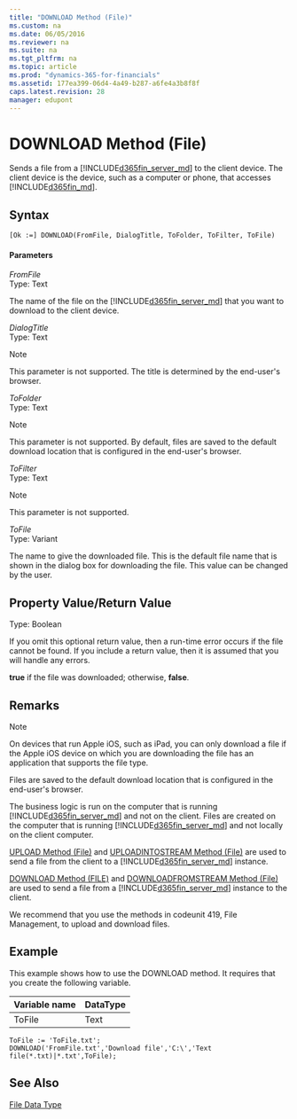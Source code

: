 ```yaml
---
title: "DOWNLOAD Method (File)"
ms.custom: na
ms.date: 06/05/2016
ms.reviewer: na
ms.suite: na
ms.tgt_pltfrm: na
ms.topic: article
ms.prod: "dynamics-365-for-financials"
ms.assetid: 177ea399-06d4-4a49-b287-a6fe4a3b8f8f
caps.latest.revision: 28
manager: edupont
---
```

# DOWNLOAD Method (File)
Sends a file from a [!INCLUDE[d365fin_server_md](../includes/d365fin_server_md.md)] to the client device.  The client device <!-- Windows client is the computer that is running the [!INCLUDE[nav_windows](../includes/nav_windows_md.md)] or -->is the device, such as a computer or phone, that accesses [!INCLUDE[d365fin_md](../includes/d365fin_md.md)].  

## Syntax  

```  
[Ok :=] DOWNLOAD(FromFile, DialogTitle, ToFolder, ToFilter, ToFile)  
```  

#### Parameters  
 *FromFile*  
 Type: Text  

 The name of the file on the [!INCLUDE[d365fin_server_md](../includes/d365fin_server_md.md)] that you want to download to the client device.  

 *DialogTitle*  
 Type: Text  
<!-- Windows client
 The title that you want to display in the dialog box for downloading the file.  
-->

> [!NOTE]  
>  This parameter is not supported<!-- Windows client by the [!INCLUDE[d365fin_web_md](../includes/d365fin_web_md.md)]-->. The title is determined by the end-user's browser.  

 *ToFolder*  
 Type: Text  
<!-- Windows client
 The default folder in which to save the file to be downloaded. The folder name is displayed in the dialog box for downloading the file. The folder can be changed by the user.  
-->

> [!NOTE]  
>  This parameter is not supported<!-- Windows client by the [!INCLUDE[d365fin_web_md](../includes/d365fin_web_md.md)]-->. By default, files are saved to the default download location that is configured in the end-user's browser.  

 *ToFilter*  
 Type: Text  
<!-- Windows client
 The type of file that can be downloaded to the client computer. The type is displayed in the dialog box for downloading the file.  
-->

> [!NOTE]  
>  This parameter is not supported<!-- Windows client by the [!INCLUDE[d365fin_web_md](../includes/d365fin_web_md.md)]-->.  

 *ToFile*  
 Type: Variant  

 The name to give the downloaded file. This is the default file name that is shown in the dialog box for downloading the file. This value can be changed by the user.  

## Property Value/Return Value  
 Type: Boolean  

 If you omit this optional return value, then a run-time error occurs if the file cannot be found. If you include a return value, then it is assumed that you will handle any errors.  

 **true** if the file was downloaded; otherwise, **false**.  

## Remarks  

> [!NOTE]  
>  <!-- This method is not fully supported by the [!INCLUDE[d365fin_web_md](../includes/d365fin_web_md.md)] on devices that run Apple iOS, such as iPad.--> On devices that run Apple iOS, such as iPad, you can only download a file if the Apple iOS device on which you are downloading the file has an application that supports the file type.  

Files are saved to the default download location that is configured in the end-user's browser.

The business logic is run on the computer that is running [!INCLUDE[d365fin_server_md](../includes/d365fin_server_md.md)] and not on the client. Files are created on the computer that is running [!INCLUDE[d365fin_server_md](../includes/d365fin_server_md.md)] and not locally on the client computer.  

 [UPLOAD Method \(File\)](devenv-UPLOAD-Method-File.md) and [UPLOADINTOSTREAM Method \(File\)](devenv-UPLOADINTOSTREAM-Method-File.md) are used to send a file from the client to a [!INCLUDE[d365fin_server_md](../includes/d365fin_server_md.md)] instance.  

 [DOWNLOAD Method \(FILE\)](devenv-DOWNLOAD-Method-File.md) and [DOWNLOADFROMSTREAM Method \(File\)](devenv-DOWNLOADFROMSTREAM-Method-File.md) are used to send a file from a [!INCLUDE[d365fin_server_md](../includes/d365fin_server_md.md)] instance to the client.  

 We recommend that you use the methods in codeunit 419, File Management, to upload and download files.  

## Example  
 This example shows how to use the DOWNLOAD method. It requires that you create the following variable.  

|Variable name|DataType|  
|-------------------|--------------|  
|ToFile|Text|  

```  
ToFile := 'ToFile.txt';  
DOWNLOAD('FromFile.txt','Download file','C:\','Text file(*.txt)|*.txt',ToFile);  
```  

## See Also  
 [File Data Type](File-Data-Type.md)
